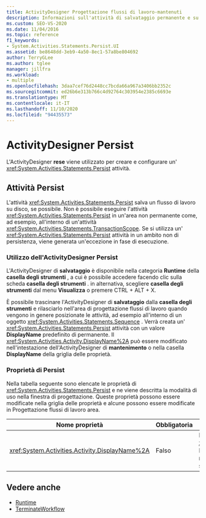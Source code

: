 ```yaml
---
title: ActivityDesigner Progettazione flussi di lavoro-mantenuti
description: Informazioni sull'attività di salvataggio permanente e su come usare l'ActivityDesigner di salvataggio permanente per creare e configurare un'attività di salvataggio permanente.
ms.custom: SEO-VS-2020
ms.date: 11/04/2016
ms.topic: reference
f1_keywords:
- System.Activities.Statements.Persist.UI
ms.assetid: be8648dd-3eb9-4a50-8ec1-57a8be804692
author: TerryGLee
ms.author: tglee
manager: jillfra
ms.workload:
- multiple
ms.openlocfilehash: 3daa7cef76d2448cc7bcda66a967a3406bb2352c
ms.sourcegitcommit: ed26b6e313b766c4d92764c303954e2385c6693e
ms.translationtype: MT
ms.contentlocale: it-IT
ms.lasthandoff: 11/10/2020
ms.locfileid: "94435573"
---
```

# <a name="persist-activity-designer"></a>ActivityDesigner Persist

L'ActivityDesigner **rese** viene utilizzato per creare e configurare un' <xref:System.Activities.Statements.Persist> attività.

## <a name="the-persist-activity"></a>Attività Persist

L'attività <xref:System.Activities.Statements.Persist> salva un flusso di lavoro su disco, se possibile. Non è possibile eseguire l'attività <xref:System.Activities.Statements.Persist> in un'area non permanente come, ad esempio, all'interno di un'attività <xref:System.Activities.Statements.TransactionScope>. Se si utilizza un' <xref:System.Activities.Statements.Persist> attività in un ambito non di persistenza, viene generata un'eccezione in fase di esecuzione.

### <a name="using-the-persist-activity-designer"></a>Utilizzo dell'ActivityDesigner Persist

L'ActivityDesigner di **salvataggio** è disponibile nella categoria **Runtime** della **casella degli strumenti** , a cui è possibile accedere facendo clic sulla scheda **casella degli strumenti** . in alternativa, scegliere **casella degli strumenti** dal menu **Visualizza** o premere CTRL + ALT + X.

È possibile trascinare l'ActivityDesigner di **salvataggio** dalla **casella degli strumenti** e rilasciarlo nell'area di progettazione flussi di lavoro quando vengono in genere posizionate le attività, ad esempio all'interno di un oggetto <xref:System.Activities.Statements.Sequence> . Verrà creata un' <xref:System.Activities.Statements.Persist> attività con un valore **DisplayName** predefinito di permanente. Il <xref:System.Activities.Activity.DisplayName%2A> può essere modificato nell'intestazione dell'ActivityDesigner di **mantenimento** o nella casella **DisplayName** della griglia delle proprietà.

### <a name="the-persist-properties"></a>Proprietà di Persist

Nella tabella seguente sono elencate le proprietà di <xref:System.Activities.Statements.Persist> e ne viene descritta la modalità di uso nella finestra di progettazione. Queste proprietà possono essere modificate nella griglia delle proprietà e alcune possono essere modificate in Progettazione flussi di lavoro area.

|Nome proprietà|Obbligatoria|Uso|
|-|--------------|-|
|<xref:System.Activities.Activity.DisplayName%2A>|Falso|Nome descrittivo dell'attività <xref:System.Activities.Statements.Persist>. Il valore predefinito è Persist. Sebbene il nome visualizzato non sia obbligatorio, se ne consiglia l'uso.|

## <a name="see-also"></a>Vedere anche

- [Runtime](../workflow-designer/runtime-activity-designers.md)
- [TerminateWorkflow](../workflow-designer/terminateworkflow-activity-designer.md)
